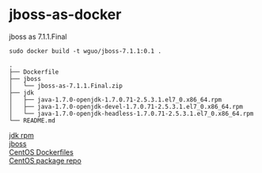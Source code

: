 # jboss-as-docker
jboss as 7.1.1.Final

````
sudo docker build -t wguo/jboss-7.1.1:0.1 .
````

````
.
├── Dockerfile
├── jboss
│   └── jboss-as-7.1.1.Final.zip
├── jdk
│   ├── java-1.7.0-openjdk-1.7.0.71-2.5.3.1.el7_0.x86_64.rpm
│   ├── java-1.7.0-openjdk-devel-1.7.0.71-2.5.3.1.el7_0.x86_64.rpm
│   └── java-1.7.0-openjdk-headless-1.7.0.71-2.5.3.1.el7_0.x86_64.rpm
└── README.md

````

[jdk rpm](http://vault.centos.org/centos/7.0.1406/updates/x86_64/Packages/)  
[jboss](http://download.jboss.org/jbossas/7.1/jboss-as-7.1.1.Final/jboss-as-7.1.1.Final.zip)  
[CentOS Dockerfiles](https://github.com/CentOS/CentOS-Dockerfiles)  
[CentOS package repo](http://mirror.centos.org/)
